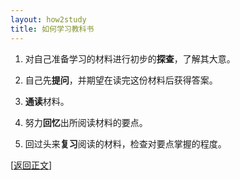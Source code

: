 ```yaml
---
layout: how2study
title: 如何学习教科书
---
```


1. 对自己准备学习的材料进行初步的**探查**，了解其大意。

2. 自己先**提问**，并期望在读完这份材料后获得答案。

3. **通读**材料。

4. 努力**回忆**出所阅读材料的要点。

5. 回过头来**复习**阅读的材料，检查对要点掌握的程度。

[[返回正文](how2study_3.html#asw03)]
